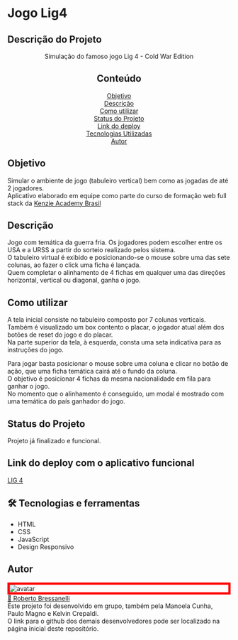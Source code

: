 # Jogo Lig4

## Descrição do Projeto


<p align="center">Simulação do famoso jogo Lig 4 - Cold War Edition</p>

<h2 align="center">Conteúdo</h2>

<p align="center">
  <a href="#objetivo">Objetivo</a> <br />
  <a href="#description">Descrição</a> <br />
  <a href="#use">Como utilizar</a> <br />
  <a href="#status">Status do Projeto</a> <br />
  <a href="#deploy">Link do deploy</a> <br />
  <a href="#tech">Tecnologias Utilizadas</a> <br />
  <a href="#author">Autor</a> <br />
</p>

<h2 id="objetivo">Objetivo</h2>
Simular o ambiente de jogo (tabuleiro vertical) bem como as jogadas de até 2 jogadores. </br>
Aplicativo elaborado em equipe como parte do curso de formação web full stack da <a href="https://kenzie.com.br/">Kenzie Academy Brasil</a>

<h2 id="description">Descrição</h2>
Jogo com temática da guerra fria. Os jogadores podem escolher entre os USA e a URSS a partir do sorteio realizado pelos sistema.</br>
O tabuleiro virtual é exibido e posicionando-se o mouse sobre uma das sete colunas, ao  fazer o click uma ficha é lançada. </br>
Quem completar o alinhamento de 4 fichas em qualquer uma das direções horizontal, vertical ou diagonal, ganha o jogo.


<h2 id="use">Como utilizar</h2>

A tela inicial consiste no tabuleiro composto por 7 colunas verticais.</br>
Também é visualizado um box contento o placar, o jogador atual além dos botões de reset do jogo e do placar.</br>
Na parte superior da tela, à esquerda, consta uma seta indicativa para as instruções do jogo.</br>

Para jogar basta posicionar o mouse sobre uma coluna e clicar no botão de ação, que uma ficha temática cairá até o fundo da coluna.</br>
O objetivo é posicionar 4 fichas da mesma nacionalidade em fila para ganhar o jogo.</br>
No momento que o alinhamento é conseguido, um modal é mostrado com uma temática do país ganhador do jogo.</br>

  
<h2 id="status">Status do Projeto</h2>
Projeto já finalizado e funcional.
  
<h2 id="deploy">Link do deploy com o aplicativo funcional</h2>
<a href="https://rbressanelli.github.io/Game_Lig4_ColdWar_edition/">LIG 4</a>

<h2 id="tech">🛠 Tecnologias e ferramentas</h2>
<ul>
  <li>HTML</li>
  <li>CSS</li>
  <li>JavaScript</li> 
  <li>Design Responsivo</li>
</ul>

<h2 id="author">Autor</h2>

<div style="border: 5px solid #f00">
  <img src="https://avatars.githubusercontent.com/u/79763201?s=96&v=4" alt="avatar" />
</div>
<a href="https://www.linkedin.com/in/roberto-bressanelli-1814b015/"> 🚀 Roberto Bressanelli</a></br>
Este projeto foi desenvolvido em grupo, também pela Manoela Cunha, Paulo Magno e Kelvin Crepaldi.</br>
O link para o github dos demais desenvolvedores pode ser localizado na página inicial deste repositório.

